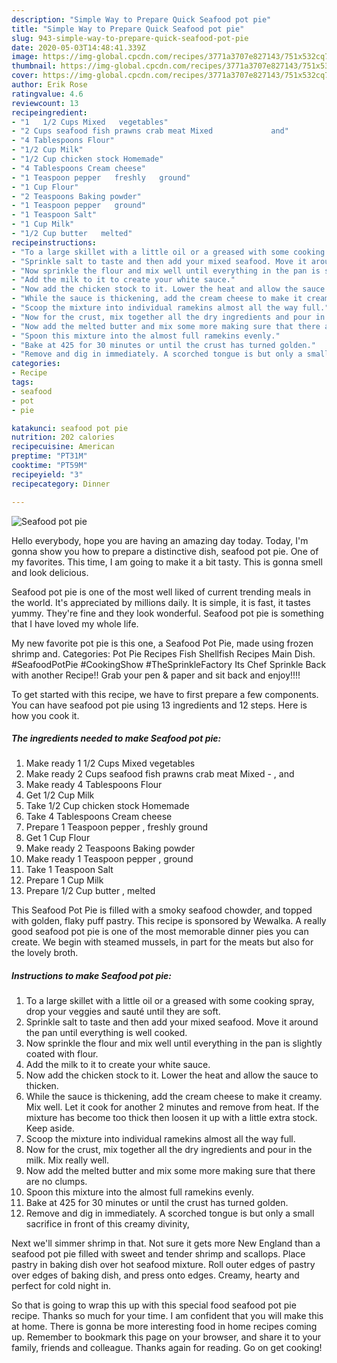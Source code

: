 ```yaml
---
description: "Simple Way to Prepare Quick Seafood pot pie"
title: "Simple Way to Prepare Quick Seafood pot pie"
slug: 943-simple-way-to-prepare-quick-seafood-pot-pie
date: 2020-05-03T14:48:41.339Z
image: https://img-global.cpcdn.com/recipes/3771a3707e827143/751x532cq70/seafood-pot-pie-recipe-main-photo.jpg
thumbnail: https://img-global.cpcdn.com/recipes/3771a3707e827143/751x532cq70/seafood-pot-pie-recipe-main-photo.jpg
cover: https://img-global.cpcdn.com/recipes/3771a3707e827143/751x532cq70/seafood-pot-pie-recipe-main-photo.jpg
author: Erik Rose
ratingvalue: 4.6
reviewcount: 13
recipeingredient:
- "1   1/2 Cups Mixed   vegetables"
- "2 Cups seafood fish prawns crab meat Mixed             and"
- "4 Tablespoons Flour"
- "1/2 Cup Milk"
- "1/2 Cup chicken stock Homemade"
- "4 Tablespoons Cream cheese"
- "1 Teaspoon pepper   freshly   ground"
- "1 Cup Flour"
- "2 Teaspoons Baking powder"
- "1 Teaspoon pepper   ground"
- "1 Teaspoon Salt"
- "1 Cup Milk"
- "1/2 Cup butter   melted"
recipeinstructions:
- "To a large skillet with a little oil or a greased with some cooking spray, drop your veggies and sauté until they are soft."
- "Sprinkle salt to taste and then add your mixed seafood. Move it around the pan until everything is well cooked."
- "Now sprinkle the flour and mix well until everything in the pan is slightly coated with flour."
- "Add the milk to it to create your white sauce."
- "Now add the chicken stock to it. Lower the heat and allow the sauce to thicken."
- "While the sauce is thickening, add the cream cheese to make it creamy. Mix well. Let it cook for another 2 minutes and remove from heat. If the mixture has become too thick then loosen it up with a little extra stock. Keep aside."
- "Scoop the mixture into individual ramekins almost all the way full."
- "Now for the crust, mix together all the dry ingredients and pour in the milk. Mix really well."
- "Now add the melted butter and mix some more making sure that there are no clumps."
- "Spoon this mixture into the almost full ramekins evenly."
- "Bake at 425 for 30 minutes or until the crust has turned golden."
- "Remove and dig in immediately. A scorched tongue is but only a small sacrifice in front of this creamy divinity,"
categories:
- Recipe
tags:
- seafood
- pot
- pie

katakunci: seafood pot pie 
nutrition: 202 calories
recipecuisine: American
preptime: "PT31M"
cooktime: "PT59M"
recipeyield: "3"
recipecategory: Dinner

---
```



![Seafood pot pie](https://img-global.cpcdn.com/recipes/3771a3707e827143/751x532cq70/seafood-pot-pie-recipe-main-photo.jpg)

Hello everybody, hope you are having an amazing day today. Today, I'm gonna show you how to prepare a distinctive dish, seafood pot pie. One of my favorites. This time, I am going to make it a bit tasty. This is gonna smell and look delicious.

Seafood pot pie is one of the most well liked of current trending meals in the world. It's appreciated by millions daily. It is simple, it is fast, it tastes yummy. They're fine and they look wonderful. Seafood pot pie is something that I have loved my whole life.

My new favorite pot pie is this one, a Seafood Pot Pie, made using frozen shrimp and. Categories: Pot Pie Recipes Fish Shellfish Recipes Main Dish. #SeafoodPotPie #CookingShow #TheSprinkleFactory Its Chef Sprinkle Back with another Recipe!! Grab your pen &amp; paper and sit back and enjoy!!!!


To get started with this recipe, we have to first prepare a few components. You can have seafood pot pie using 13 ingredients and 12 steps. Here is how you cook it.

<!--inarticleads1-->

##### The ingredients needed to make Seafood pot pie:

1. Make ready 1   1/2 Cups Mixed   vegetables
1. Make ready 2 Cups seafood fish prawns crab meat Mixed     -   ,     and
1. Make ready 4 Tablespoons Flour
1. Get 1/2 Cup Milk
1. Take 1/2 Cup chicken stock Homemade
1. Take 4 Tablespoons Cream cheese
1. Prepare 1 Teaspoon pepper ,  freshly   ground
1. Get 1 Cup Flour
1. Make ready 2 Teaspoons Baking powder
1. Make ready 1 Teaspoon pepper ,  ground
1. Take 1 Teaspoon Salt
1. Prepare 1 Cup Milk
1. Prepare 1/2 Cup butter ,  melted


This Seafood Pot Pie is filled with a smoky seafood chowder, and topped with golden, flaky puff pastry. This recipe is sponsored by Wewalka. A really good seafood pot pie is one of the most memorable dinner pies you can create. We begin with steamed mussels, in part for the meats but also for the lovely broth. 

<!--inarticleads2-->

##### Instructions to make Seafood pot pie:

1. To a large skillet with a little oil or a greased with some cooking spray, drop your veggies and sauté until they are soft.
1. Sprinkle salt to taste and then add your mixed seafood. Move it around the pan until everything is well cooked.
1. Now sprinkle the flour and mix well until everything in the pan is slightly coated with flour.
1. Add the milk to it to create your white sauce.
1. Now add the chicken stock to it. Lower the heat and allow the sauce to thicken.
1. While the sauce is thickening, add the cream cheese to make it creamy. Mix well. Let it cook for another 2 minutes and remove from heat. If the mixture has become too thick then loosen it up with a little extra stock. Keep aside.
1. Scoop the mixture into individual ramekins almost all the way full.
1. Now for the crust, mix together all the dry ingredients and pour in the milk. Mix really well.
1. Now add the melted butter and mix some more making sure that there are no clumps.
1. Spoon this mixture into the almost full ramekins evenly.
1. Bake at 425 for 30 minutes or until the crust has turned golden.
1. Remove and dig in immediately. A scorched tongue is but only a small sacrifice in front of this creamy divinity,


Next we&#39;ll simmer shrimp in that. Not sure it gets more New England than a seafood pot pie filled with sweet and tender shrimp and scallops. Place pastry in baking dish over hot seafood mixture. Roll outer edges of pastry over edges of baking dish, and press onto edges. Creamy, hearty and perfect for cold night in. 

So that is going to wrap this up with this special food seafood pot pie recipe. Thanks so much for your time. I am confident that you will make this at home. There is gonna be more interesting food in home recipes coming up. Remember to bookmark this page on your browser, and share it to your family, friends and colleague. Thanks again for reading. Go on get cooking!
